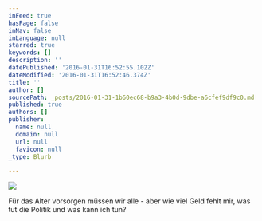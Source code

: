 ```yaml
---
inFeed: true
hasPage: false
inNav: false
inLanguage: null
starred: true
keywords: []
description: ''
datePublished: '2016-01-31T16:52:55.102Z'
dateModified: '2016-01-31T16:52:46.374Z'
title: ''
author: []
sourcePath: _posts/2016-01-31-1b60ec68-b9a3-4b0d-9dbe-a6cfef9df9c0.md
published: true
authors: []
publisher:
  name: null
  domain: null
  url: null
  favicon: null
_type: Blurb

---
```

![](https://the-grid-user-content.s3-us-west-2.amazonaws.com/62ab2a45-64e3-4e59-8cc9-dff1b96ddbaa.jpg)

Für das Alter vorsorgen müssen wir alle - aber wie viel Geld fehlt mir, was tut die Politik und was kann ich tun?
